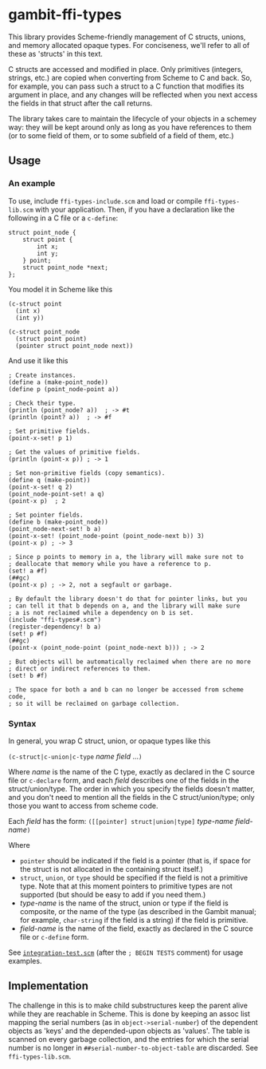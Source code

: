 gambit-ffi-types
================

This library provides Scheme-friendly management of C structs, unions, and memory allocated opaque types.  For conciseness, we'll refer to all of these as 'structs' in this text.

C structs are accessed and modified in place.  Only primitives (integers, strings, etc.) are copied when converting from Scheme to C and back.  So, for example, you can pass such a struct to a C function that modifies its argument in place, and any changes will be reflected when you next access the fields in that struct after the call returns.

The library takes care to maintain the lifecycle of your objects in a schemey way: they will be kept around only as long as you have references to them (or to some field of them, or to some subfield of a field of them, etc.)

## Usage

### An example

To use, include `ffi-types-include.scm` and load or compile `ffi-types-lib.scm` with your application.  Then, if you have a declaration like the following in a C file or a `c-define`:

    struct point_node {
        struct point {
            int x;
            int y;
        } point;
        struct point_node *next;
    };

You model it in Scheme like this

    (c-struct point
      (int x)
      (int y))

    (c-struct point_node
      (struct point point)
      (pointer struct point_node next))

And use it like this

    ; Create instances.
    (define a (make-point_node))
    (define p (point_node-point a))

    ; Check their type.
    (println (point_node? a))  ; -> #t
    (println (point? a))  ; -> #f

    ; Set primitive fields.
    (point-x-set! p 1)

    ; Get the values of primitive fields.
    (println (point-x p)) ; -> 1

    ; Set non-primitive fields (copy semantics).
    (define q (make-point))
    (point-x-set! q 2)
    (point_node-point-set! a q)
    (point-x p)  ; 2

    ; Set pointer fields.
    (define b (make-point_node))
    (point_node-next-set! b a)
    (point-x-set! (point_node-point (point_node-next b)) 3)
    (point-x p) ; -> 3

    ; Since p points to memory in a, the library will make sure not to
    ; deallocate that memory while you have a reference to p.
    (set! a #f)
    (##gc)
    (point-x p) ; -> 2, not a segfault or garbage.

    ; By default the library doesn't do that for pointer links, but you
    ; can tell it that b depends on a, and the library will make sure
    ; a is not reclaimed while a dependency on b is set.
    (include "ffi-types#.scm")
    (register-dependency! b a)
    (set! p #f)
    (##gc)
    (point-x (point_node-point (point_node-next b))) ; -> 2

    ; But objects will be automatically reclaimed when there are no more
    ; direct or indirect references to them.
    (set! b #f)

    ; The space for both a and b can no longer be accessed from scheme code,
    ; so it will be reclaimed on garbage collection.

### Syntax

In general, you wrap C struct, union, or opaque types like this

   `(c-struct|c-union|c-type` _name_ _field_ ...`)`

Where _name_ is the name of the C type, exactly as declared in the C source file or `c-declare` form, and each _field_ describes one of the fields in the struct/union/type.  The order in which you specify the fields doesn't matter, and you don't need to mention all the fields in the C struct/union/type; only those you want to access from scheme code.

Each _field_ has the form:
   `([[pointer] struct|union|type]` _type-name_ _field-name_`)`

Where
- `pointer` should be indicated if the field is a pointer (that is, if space for the struct is not allocated in the containing struct itself.)
- `struct`, `union`, or `type` should be specified if the field is not a primitive type.  Note that at this moment pointers to primitive types are not supported (but should be easy to add if you need them.)
- _type-name_ is the name of the struct, union or type if the field is composite, or the name of the type (as described in the Gambit manual; for example, `char-string` if the field is a string) if the field is primitive.
- _field-name_ is the name of the field, exactly as declared in the C source file or `c-define` form.

See [`integration-test.scm`](https://github.com/euccastro/gambit-ffi-types/blob/master/integration-test.scm) (after the `; BEGIN TESTS` comment) for usage examples.

## Implementation

The challenge in this is to make child substructures keep the parent alive while they are reachable in Scheme.  This is done by keeping an assoc list mapping the serial numbers (as in `object->serial-number`) of the dependent objects as 'keys' and the depended-upon objects as 'values'.  The table is scanned on every garbage collection, and the entries for which the serial number is no longer in `##serial-number-to-object-table` are discarded.  See `ffi-types-lib.scm`.
